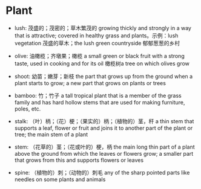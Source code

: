 # Plant

- lush: 茂盛的；茂密的；草木繁茂的 growing thickly and strongly in a way that is attractive; covered in healthy grass and plants。示例：lush vegetation 茂盛的草木；the lush green countryside 郁郁葱葱的乡村

- olive: 油橄榄；齐墩果；橄榄 a small green or black fruit with a strong taste, used in cooking and for its oil 橄榄树a tree on which olives grow

- shoot: 幼苗；嫩芽；新枝 the part that grows up from the ground when a plant starts to grow; a new part that grows on plants or trees

- bamboo: 竹；竹子 a tall tropical plant that is a member of the grass family and has hard hollow stems that are used for making furniture, poles, etc.

- stalk: （叶）柄；（花）梗；（果实的）柄；（植物的）茎，秆 a thin stem that supports a leaf, flower or fruit and joins it to another part of the plant or tree; the main stem of a plant
- stem: （花草的）茎；（花或叶的）梗，柄 the main long thin part of a plant above the ground from which the leaves or flowers grow; a smaller part that grows from this and supports flowers or leaves
- spine: （植物的）刺；（动物的）刺毛 any of the sharp pointed parts like needles on some plants and animals
